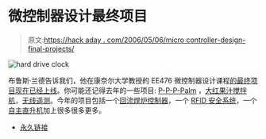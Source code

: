 # 微控制器设计最终项目

> 原文:[https://hack aday . com/2006/05/06/micro controller-design-final-projects/](https://hackaday.com/2006/05/06/microcontroller-design-final-projects/)

![hard drive clock](../Images/c58208e8dd633a60ff839d93c38f96f7.png)

布鲁斯·兰德告诉我们，他在康奈尔大学教授的 EE476 微控制器设计课程[的最终项目现在已经上线](http://instruct1.cit.cornell.edu/courses/ee476/FinalProjects/)。你可能还记得去年的一些项目: [P-P-P-Palm](http://instruct1.cit.cornell.edu/courses/ee476/FinalProjects/s2005/jaj37/index.htm) ，[大红果汁搅拌机](http://instruct1.cit.cornell.edu/courses/ee476/FinalProjects/s2005/vhl4/juicer_webpage/index.htm)，[无线遥测](http://instruct1.cit.cornell.edu/courses/ee476/FinalProjects/s2005/mpd25_yl293/476FinPrj/INDEX.HTM)。今年的项目包括一个[回流焊炉控制器](http://instruct1.cit.cornell.edu/courses/ee476/FinalProjects/s2006/ki38/Webpage/index.html)，一个 [RFID 安全系统](http://instruct1.cit.cornell.edu/courses/ee476/FinalProjects/s2006/cjr37/Website/index.htm)，一个[自主直升机](http://instruct1.cit.cornell.edu/courses/ee476/FinalProjects/s2006/rg242/webpage/ece%20476.htm)加上很多很多更多。

*   [永久链接](http://instruct1.cit.cornell.edu/courses/ee476/FinalProjects/)